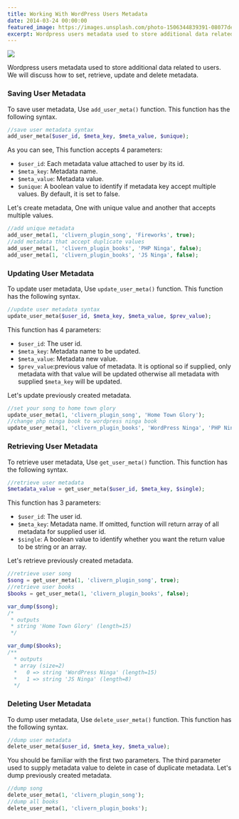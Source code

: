 ```yaml
---
title: Working With WordPress Users Metadata
date: 2014-03-24 00:00:00
featured_image: https://images.unsplash.com/photo-1506344839391-08077dee8dae?q=5
excerpt: Wordpress users metadata used to store additional data related to users. We will discuss how to set, retrieve, update and delete metadata.
---
```


![](https://images.unsplash.com/photo-1506344839391-08077dee8dae?q=5)

Wordpress users metadata used to store additional data related to users. We will discuss how to set, retrieve, update and delete metadata.

### Saving User Metadata

To save user metadata, Use `add_user_meta()` function. This function has the following syntax.

```php
//save user metadata syntax
add_user_meta($user_id, $meta_key, $meta_value, $unique);
```

As you can see, This function accepts 4 parameters:

- `$user_id`: Each metadata value attached to user by its id.
- `$meta_key`: Metadata name.
- `$meta_value`: Metadata value.
- `$unique`: A boolean value to identify if metadata key accept multiple values. By default, it is set to false.

Let's create metadata, One with unique value and another that accepts multiple values.

```php
//add unique metadata
add_user_meta(1, 'clivern_plugin_song', 'Fireworks', true);
//add metadata that accept duplicate values
add_user_meta(1, 'clivern_plugin_books', 'PHP Ninga', false);
add_user_meta(1, 'clivern_plugin_books', 'JS Ninga', false);
```

### Updating User Metadata

To update user metadata, Use `update_user_meta()` function. This function has the following syntax.

```php
//update user metadata syntax
update_user_meta($user_id, $meta_key, $meta_value, $prev_value);
```

This function has 4 parameters:

- `$user_id`: The user id.
- `$meta_key`: Metadata name to be updated.
- `$meta_value`: Metadata new value.
- `$prev_value`:previous value of metadata. It is optional so if supplied, only metadata with that value will be updated otherwise all metadata with supplied `$meta_key` will be updated.

Let's update previously created metadata.

```php
//set your song to home town glory
update_user_meta(1, 'clivern_plugin_song', 'Home Town Glory');
//change php ninga book to wordpress ninga book
update_user_meta(1, 'clivern_plugin_books', 'WordPress Ninga', 'PHP Ninga');
```

### Retrieving User Metadata

To retrieve user metadata, Use `get_user_meta()` function. This function has the following syntax.

```php
//retrieve user metadata
$metadata_value = get_user_meta($user_id, $meta_key, $single);
```

This function has 3 parameters:

- `$user_id`: The user id.
- `$meta_key`: Metadata name. If omitted, function will return array of all metadata for supplied user id.
- `$single`: A boolean value to identify whether you want the return value to be string or an array.

Let's retrieve previously created metadata.

```php
//retrieve user song
$song = get_user_meta(1, 'clivern_plugin_song', true);
//retrieve user books
$books = get_user_meta(1, 'clivern_plugin_books', false);

var_dump($song);
/*
 * outputs
 * string 'Home Town Glory' (length=15)
 */

var_dump($books);
/**
  * outputs
  * array (size=2)
  *   0 => string 'WordPress Ninga' (length=15)
  *   1 => string 'JS Ninga' (length=8)
  */
```

### Deleting User Metadata

To dump user metadata, Use `delete_user_meta()` function. This function has the following syntax.

```php
//dump user metadata
delete_user_meta($user_id, $meta_key, $meta_value);
```

You should be familiar with the first two parameters. The third parameter used to supply metadata value to delete in case of duplicate metadata. Let's dump previously created metadata.

```php
//dump song
delete_user_meta(1, 'clivern_plugin_song');
//dump all books
delete_user_meta(1, 'clivern_plugin_books');
```